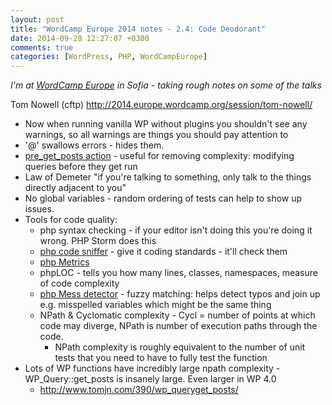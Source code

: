 ```yaml
---
layout: post
title: "WordCamp Europe 2014 notes - 2.4: Code Deodorant"
date: 2014-09-28 12:27:07 +0300
comments: true
categories: [WordPress, PHP, WordCampEurope]
---
```

_I'm at [WordCamp Europe](http://2014.europe.wordcamp.org/) in Sofia - taking rough notes on some of the talks_

Tom Nowell (cftp) http://2014.europe.wordcamp.org/session/tom-nowell/

* Now when running vanilla WP without plugins you shouldn't see any warnings, so all warnings are things you should pay attention to
* '@' swallows errors - hides them.
* [pre_get_posts action](http://codex.wordpress.org/Plugin_API/Action_Reference/pre_get_posts) - useful for removing complexity: modifying queries before they get run
* Law of Demeter "if you're talking to something, only talk to the things directly adjacent to you"
* No global variables - random ordering of tests can help to show up issues.
* Tools for code quality:
  * php syntax checking - if your editor isn't doing this you're doing it wrong. PHP Storm does this
  * [php code sniffer](https://github.com/squizlabs/PHP_CodeSniffer) - give it coding standards - it'll check them
  * [php Metrics](https://github.com/Halleck45/PhpMetrics)
  * phpLOC - tells you how many lines, classes, namespaces, measure of code complexity
  * [php Mess detector](https://github.com/phpmd/phpmd) - fuzzy matching: helps detect typos and join up e.g. misspelled variables which might be the same thing
  * NPath & Cyclomatic complexity - Cycl = number of points at which code may diverge, NPath is number of execution paths through the code.
    * NPath complexity is roughly equivalent to the number of unit tests that you need to have to fully test the function
* Lots of WP functions have incredibly large npath complexity - WP_Query::get_posts is insanely large. Even larger in WP 4.0
  * http://www.tomjn.com/390/wp_queryget_posts/